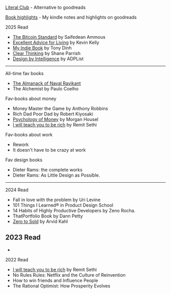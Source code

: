 
[Literal Club](https://literal.club/iosipratama) - Alternative to goodreads

[Book highlights](https://www.goodreads.com/notes/152145572-iosi-pratama) - My kindle notes and highlights on goodreads

2025 Read
- [The Bitcoin Standard](https://saifedean.com/tbs) by Saifedean Ammous
- [Excellent Advice for Living](https://kk.org/books/excellent-advice-for-living) by Kevin Kelly
- [My Indie Book](https://www.myindiebook.com/) by Tony Dinh
- [Clear Thinking](https://fs.blog/clear/) by Shane Parrish
- [Design by Intelligence](https://adplist.org/design-by-intelligence) by ADPList


--- 

All-time fav books
- [The Almanack of Naval Ravikant](https://www.navalmanack.com/)
- The Alchemist by Paulo Coelho

Fav-books about money 
- Money Master the Game by Anthony Robbins
- Rich Dad Poor Dad by Robert Kiyosaki
- [Psychology of Money](https://www.amazon.com/Psychology-Money-Timeless-lessons-happiness/dp/0857197681) by Morgan Housel
- [I will teach you to be rich](https://www.iwillteachyoutoberich.com/i-will-teach-you-to-be-rich-second-edition/) by Remit Sethi

Fav-books about work  
- Rework
- It doesn't have to be crazy at work

Fav design books
- Dieter Rams: the complete works
- Dieter Rams: As Little Design as Possible.


---

2024 Read
- Fall in love with the problem by Uri Levine 
- 101 Things I Learned® in Product Design School
- 14 Habits of Highly Productive Developers by Zeno Rocha. 
- ThatPortfolio Book by Dann Petty
- [Zero to Sold](https://zerotosold.com/) by Arvid Kahl


2023 Read
- 
- 


2022 Read
- [I will teach you to be rich](https://www.iwillteachyoutoberich.com/i-will-teach-you-to-be-rich-second-edition/) by Remit Sethi
- No Rules Rules: Netflix and the Culture of Reinvention
- How to win friends and Influence People
- The Rational Optimist: How Prosperity Evolves 